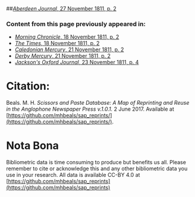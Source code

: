 ##[*Aberdeen Journal*, 27 November 1811, p. 2](https://mhbeals.github.io/sap_html/Aberdeen-Journal/Aberdeen-Journal-27-November-1811-p-2)

### Content from this page previously appeared in:
+ [*Morning Chronicle*, 18 November 1811, p. 2](https://mhbeals.github.io/sap_html/Morning-Chronicle/Morning-Chronicle-18-November-1811-p-2)
+ [*The Times*, 18 November 1811, p. 2](https://mhbeals.github.io/sap_html/The-Times/The-Times-18-November-1811-p-2)
+ [*Caledonian Mercury*, 21 November 1811, p. 2](https://mhbeals.github.io/sap_html/Caledonian-Mercury/Caledonian-Mercury-21-November-1811-p-2)
+ [*Derby Mercury*, 21 November 1811, p. 2](https://mhbeals.github.io/sap_html/Derby-Mercury/Derby-Mercury-21-November-1811-p-2)
+ [*Jackson's Oxford Journal*, 23 November 1811, p. 4](https://mhbeals.github.io/sap_html/Jackson's-Oxford-Journal/Jackson's-Oxford-Journal-23-November-1811-p-4)
                    
# Citation: 

Beals. M. H. *Scissors and Paste Database: A Map of Reprinting and Reuse in the Anglophone Newspaper Press v.1.0.1.* 2 June 2017. Available at [https://github.com/mhbeals/sap_reprints/](https://github.com/mhbeals/sap_reprints/). 
                    
# Nota Bona

Bibliometric data is time consuming to produce but benefits us all. Please remember to cite or acknowledge this and any other bibliometric data you use in your research. All data is available CC-BY 4.0 at [https://github.com/mhbeals/sap_reprints](https://github.com/mhbeals/sap_reprints)